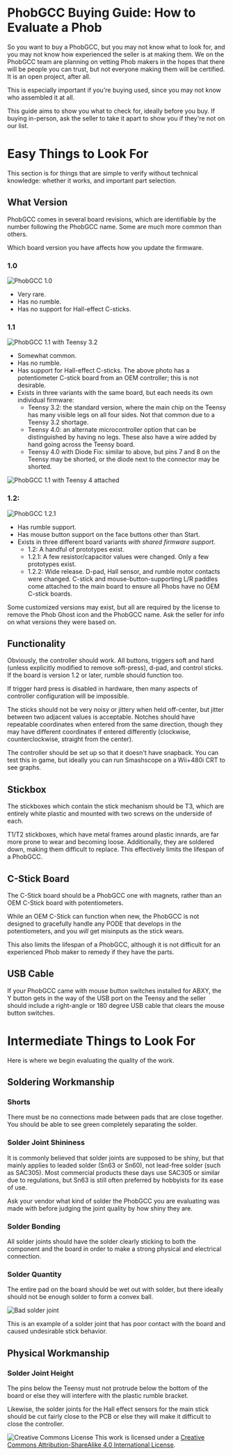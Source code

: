 # PhobGCC Buying Guide: How to Evaluate a Phob

So you want to buy a PhobGCC, but you may not know what to look for, and you may not know how experienced the seller is at making them. We on the PhobGCC team are planning on vetting Phob makers in the hopes that there will be people you can trust, but not everyone making them will be certified. It is an open project, after all.

This is especially important if you're buying used, since you may not know who assembled it at all.

This guide aims to show you what to check for, ideally before you buy. If buying in-person, ask the seller to take it apart to show you if they're not on our list.

# Easy Things to Look For

This section is for things that are simple to verify without technical knowledge: whether it works, and important part selection.

## What Version

PhobGCC comes in several board revisions, which are identifiable by the number following the PhobGCC name. Some are much more common than others.

Which board version you have affects how you update the firmware.

### 1.0

![PhobGCC 1.0](https://github.com/PhobGCC/PhobGCC-doc/blob/main/For_Users/Phob_Buying_Guide_Images/Phob1.0_TopView_cropped.jpeg?raw=true)

* Very rare.
* Has no rumble.
* Has no support for Hall-effect C-sticks.

### 1.1

![PhobGCC 1.1 with Teensy 3.2](https://github.com/PhobGCC/PhobGCC-doc/blob/main/For_Users/Phob_Buying_Guide_Images/Phob1.1_TopView_cropped.jpeg?raw=true)

* Somewhat common.
* Has no rumble.
* Has support for Hall-effect C-sticks. The above photo has a potentiometer C-stick board from an OEM controller; this is not desirable.
* Exists in three variants with the same board, but each needs its own individual firmware:
  * Teensy 3.2: the standard version, where the main chip on the Teensy has many visible legs on all four sides. Not that common due to a Teensy 3.2 shortage.
  * Teensy 4.0: an alternate microcontroller option that can be distinguished by having no legs. These also have a wire added by hand going across the Teensy board.
  * Teensy 4.0 with Diode Fix: similar to above, but pins 7 and 8 on the Teensy may be shorted, or the diode next to the connector may be shorted.

![PhobGCC 1.1 with Teensy 4 attached](https://github.com/PhobGCC/PhobGCC-doc/blob/main/For_Users/Phob_Buying_Guide_Images/Phob1.1Teensy4Bodge.jpg?raw=true)

### 1.2:

![PhobGCC 1.2.1](https://github.com/PhobGCC/PhobGCC-doc/blob/main/For_Users/Phob_Buying_Guide_Images/Phob1.2.1_TopView_Cropped.jpeg?raw=true)

* Has rumble support.
* Has mouse button support on the face buttons other than Start.
* Exists in three different board variants *with shared firmware support*.
  * 1.2: A handful of prototypes exist.
  * 1.2.1: A few resistor/capacitor values were changed. Only a few prototypes exist.
  * 1.2.2: Wide release. D-pad, Hall sensor, and rumble motor contacts were changed. C-stick and mouse-button-supporting L/R paddles come attached to the main board to ensure all Phobs have no OEM C-stick boards.

Some customized versions may exist, but all are required by the license to remove the Phob Ghost icon and the PhobGCC name. Ask the seller for info on what versions they were based on.

## Functionality

Obviously, the controller should work. All buttons, triggers soft and hard (unless explicitly modified to remove soft-press), d-pad, and control sticks. If the board is version 1.2 or later, rumble should function too.

If trigger hard press is disabled in hardware, then many aspects of controller configuration will be impossible.

The sticks should not be very noisy or jittery when held off-center, but jitter between two adjacent values is acceptable. Notches should have repeatable coordinates when entered from the same direction, though they may have different coordinates if entered differently (clockwise, counterclockwise, straight from the center).

The controller should be set up so that it doesn't have snapback. You can test this in game, but ideally you can run Smashscope on a Wii+480i CRT to see graphs.

## Stickbox

The stickboxes which contain the stick mechanism should be T3, which are entirely white plastic and mounted with two screws on the underside of each.

T1/T2 stickboxes, which have metal frames around plastic innards, are far more prone to wear and becoming loose. Additionally, they are soldered down, making them difficult to replace. This effectively limits the lifespan of a PhobGCC.

## C-Stick Board

The C-Stick board should be a PhobGCC one with magnets, rather than an OEM C-Stick board with potentiometers.

While an OEM C-Stick can function when new, the PhobGCC is not designed to gracefully handle any PODE that develops in the potentiometers, and you *will* get misinputs as the stick wears.

This also limits the lifespan of a PhobGCC, although it is not difficult for an experienced Phob maker to remedy if they have the parts.

## USB Cable

If your PhobGCC came with mouse button switches installed for ABXY, the Y button gets in the way of the USB port on the Teensy and the seller should include a right-angle or 180 degree USB cable that clears the mouse button switches.

# Intermediate Things to Look For

Here is where we begin evaluating the quality of the work.

## Soldering Workmanship

### Shorts

There must be no connections made between pads that are close together. You should be able to see green completely separating the solder.

### Solder Joint Shininess

It is commonly believed that solder joints are supposed to be shiny, but that mainly applies to leaded solder (Sn63 or Sn60), not lead-free solder (such as SAC305). Most commercial products these days use SAC305 or similar due to regulations, but Sn63 is still often preferred by hobbyists for its ease of use.

Ask your vendor what kind of solder the PhobGCC you are evaluating was made with before judging the joint quality by how shiny they are.

### Solder Bonding

All solder joints should have the solder clearly sticking to both the component and the board in order to make a strong physical and electrical connection.

### Solder Quantity

The entire pad on the board should be wet out with solder, but there ideally should not be enough solder to form a convex ball.

![Bad solder joint](https://github.com/PhobGCC/PhobGCC-doc/blob/main/For_Users/Phob_Buying_Guide_Images/badhalljoints_cropped.jpg?raw=true)

This is an example of a solder joint that has poor contact with the board and caused undesirable stick behavior.

## Physical Workmanship

### Solder Joint Height

The pins below the Teensy must not protrude below the bottom of the board or else they will interfere with the plastic rumble bracket.

Likewise, the solder joints for the Hall effect sensors for the main stick should be cut fairly close to the PCB or else they will make it difficult to close the controller.

![Creative Commons License](https://i.creativecommons.org/l/by-sa/4.0/88x31.png)
This work is licensed under a [Creative Commons Attribution-ShareAlike 4.0 International License](http://creativecommons.org/licenses/by-sa/4.0/).
